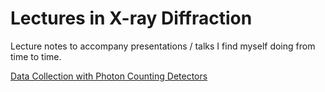 # Lectures in X-ray Diffraction

Lecture notes to accompany presentations / talks I find myself doing from time to time.

[Data Collection with Photon Counting Detectors](./data-collection-photon-counting/index.md)